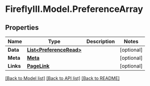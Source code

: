 # FireflyIII.Model.PreferenceArray
## Properties

Name | Type | Description | Notes
------------ | ------------- | ------------- | -------------
**Data** | [**List&lt;PreferenceRead&gt;**](PreferenceRead.md) |  | [optional] 
**Meta** | [**Meta**](Meta.md) |  | [optional] 
**Links** | [**PageLink**](PageLink.md) |  | [optional] 

[[Back to Model list]](../README.md#documentation-for-models) [[Back to API list]](../README.md#documentation-for-api-endpoints) [[Back to README]](../README.md)

